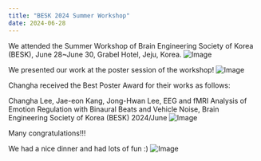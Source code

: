 ```yaml
---
title: "BESK 2024 Summer Workshop"
date: 2024-06-28 
---
```


We attended the Summer Workshop of Brain Engineering Society of Korea (BESK), June 28~June 30, Grabel Hotel, Jeju, Korea.
![Image](//bspl.korea.ac.kr/Board/Lab_News/2024/BESK/BESK_summer/BESK_28Jun_workshop.jpg)



We presented our work at the poster session of the workshop!
![Image](//bspl.korea.ac.kr/Board/Lab_News/2024/BESK/BESK_summer/BESK_29Jun_poster_session.png)




Changha received the Best Poster Award for their works as follows:

Changha Lee, Jae-eon Kang, Jong-Hwan Lee, EEG and fMRI Analysis of Emotion Regulation with Binaural Beats and Vehicle Noise, Brain Engineering Society of Korea (BESK) 2024/June
![Image](//bspl.korea.ac.kr/Board/Lab_News/2024/BESK/BESK_summer/BESK_summer_poster_award_changha.jpeg)


Many congratulations!!!


We had a nice dinner and had lots of fun :)
![Image](//bspl.korea.ac.kr/Board/Lab_News/2024/BESK/BESK_summer/BESK_29Jun_dinner_together.JPG)
